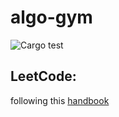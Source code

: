 # algo-gym

![Cargo test](https://github.com/alank976/algo-gym/workflows/Cargo%20test/badge.svg)

## LeetCode:
following this [handbook](https://yangshun.github.io/tech-interview-handbook/best-practice-questions/)